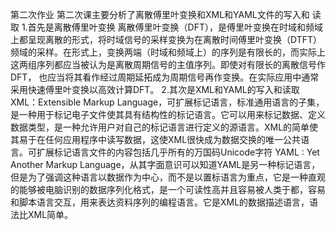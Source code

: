 第二次作业
第二次课主要分析了离散傅里叶变换和XML和YAML文件的写入和
读取
1.首先是离散傅里叶变换
离散傅里叶变换（DFT），是傅里叶变换在时域和频域上都呈现离散的形式，将时域信号的采样变换为在离散时间傅里叶变换（DTFT）频域的采样。在形式上，变换两端（时域和频域上）的序列是有限长的，而实际上这两组序列都应当被认为是离散周期信号的主值序列。即使对有限长的离散信号作DFT，
也应当将其看作经过周期延拓成为周期信号再作变换。在实际应用中通常采用快速傅里叶变换以高效计算DFT。
2.其次是XML和YAML的写入和读取
XML：Extensible Markup Language，可扩展标记语言，标准通用语言的子集，是一种用于标记电子文件使其具有结构性的标记语言。它可以用来标记数据、定义数据类型，是一种允许用户对自己的标记语言进行定义的源语言。XML的简单使其易于在任何应用程序中读写数据，这使XML很快成为数据交换的唯一公共语言。可扩展标记语言文件的内容包括几乎所有的万国码Unicode字符 
YAML : Yet Another Markup Language，从其字面意识可以知道YAML是另一种标记语言，但是为了强调这种语言以数据作为中心，而不是以置标语言为重点，它是一种直观的能够被电脑识别的数据序列化格式，是一个可读性高并且容易被人类于都，容易和脚本语言交互，用来表达资料序列的编程语言。它是XML的数据描述语言，语法比XML简单。
